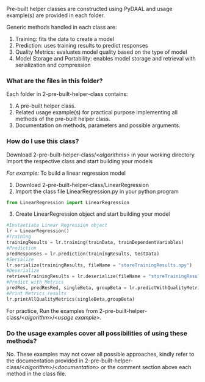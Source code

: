 
Pre-built helper classes are constructed using PyDAAL and usage example(s) are provided in each folder.<br>

Generic methods handled in each class are:
1. Training: fits the data to create a model
2. Prediction: uses training results to predict responses
3. Quality Metrics: evaluates model quality based on the type of model
4. Model Storage and Portability: enables model storage and retrieval with serialization and compression

### What are the files in this folder?
Each folder in 2-pre-built-helper-class contains:
1. A pre-built helper class. 
2. Related usage example(s) for practical purpose implementing all methods of the pre-built helper class. 
3. Documentation on methods, parameters and possible arguments.


###  How do I use this class?
Download 2-pre-built-helper-class/\<*algorithms*> in your working directory. Import the respective class and start building your models<br>

*For example:* To build a linear regression model 

1. Download 2-pre-built-helper-class/LinearRegression
2. Import the class file LinearRegression.py in your python program<br>
```python
from LinearRegression import LinearRegression
```
3. Create LinearRegression object and start building your model

```python
#Instantiate Linear Regression object
lr = LinearRegression()
#Training
trainingResults = lr.training(trainData, trainDependentVariables)
#Prediction	
predResponses = lr.prediction(trainingResults, testData)
#Serialize
lr.serialize(trainingResults, fileName = "storeTrainingResults.npy")
#Deserialize
retrieveTrainingResults = lr.deserialize(fileName = "storeTrainingResults.npy")
#Predict with Metrics
predRes, predResRed, singleBeta, groupBeta = lr.predictWithQualityMetrics(trainingResult, trainData,trainDependentVariables,reducedBetaIndex=[2,10])
#Print Metrics results
lr.printAllQualityMetrics(singleBeta,groupBeta)
```

For practice, Run the examples from 2-pre-built-helper-class/\<*algorithm*>/\<*usage example*>.
### Do the usage examples cover all possibilities of using these methods?

No. These examples may not cover all possible approaches, kindly refer to the documentation provided in 2-pre-built-helper-class/\<*algorithm*>/\<*documentation*> or the comment section above each method in the class file.
